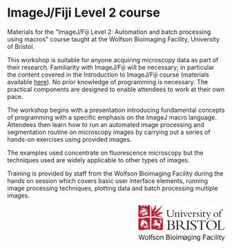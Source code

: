 ImageJ/Fiji Level 2 course
==========================

Materials for the "ImageJ/Fiji Level 2: Automation and batch processing using macros" course taught at the Wolfson Bioimaging Facility, University of Bristol.

This workshop is suitable for anyone acquiring microscopy data as part of their research. Familiarity with ImageJ/Fiji will be necessary; in particular the content covered in the Introduction to ImageJ/Fiji course (materials available [here](https://github.com/SJCross/ImageJ-Fiji-Level-1-course)). No prior knowledge of programming is necessary. The practical components are designed to enable attendees to work at their own pace.

The workshop begins with a presentation introducing fundamental concepts of programming with a specific emphasis on the ImageJ macro language. Attendees then learn how to run an automated image processing and segmentation routine on microscopy images by carrying out a series of hands-on exercises using provided images.

The examples used concentrate on fluorescence microscopy but the techniques used are widely applicable to other types of images.

Training is provided by staff from the Wolfson Bioimaging Facility during the hands on session which covers basic user interface elements, running image processing techniques, plotting data and batch processing multiple images.

<img src="./Resources/wbif-colour-logo.png" width="200px" align="right">
